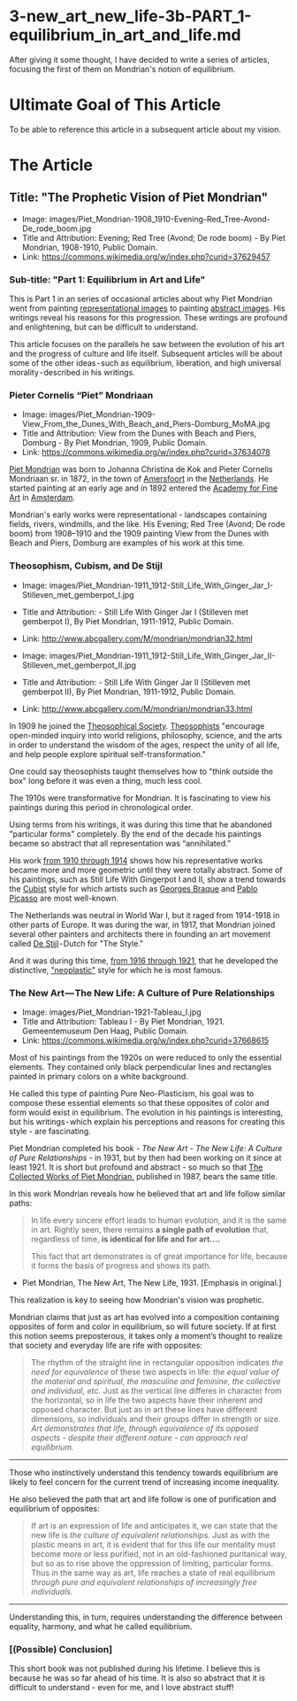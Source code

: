 
# 3-new_art_new_life-3b-PART_1-equilibrium_in_art_and_life.md

After giving it some thought, I have decided to write a series of articles, focusing the first of them on Mondrian's notion of equilibrium.

# Ultimate Goal of This Article

To be able to reference this article in a subsequent article about my vision.

# The Article

## Title: "The Prophetic Vision of Piet Mondrian"

- Image: images/Piet_Mondrian-1908_1910-Evening-Red_Tree-Avond-De_rode_boom.jpg
- Title and Attribution: Evening; Red Tree (Avond; De rode boom) - By Piet Mondrian, 1908-1910, Public Domain.
- Link: https://commons.wikimedia.org/w/index.php?curid=37629457

### Sub-title: "Part 1: Equilibrium in Art and Life"

This is Part 1 in an series of occasional articles about why Piet Mondrian went from painting
[representational images]( https://en.wikipedia.org/wiki/Representation_(arts) ) to painting
[abstract images](https://en.wikipedia.org/wiki/Abstract_art).
His writings reveal his reasons for this progression.  These writings are profound and enlightening, but can be difficult to understand.

This article focuses on the parallels he saw between the evolution of his art and the progress of culture and life itself.
Subsequent articles will be about some of the other ideas - such as equilibrium, liberation, and high
universal morality - described in his writings.

### Pieter Cornelis “Piet” Mondriaan

- Image: images/Piet_Mondrian-1909-View_From_the_Dunes_With_Beach_and_Piers-Domburg_MoMA.jpg
- Title and Attribution: View from the Dunes with Beach and Piers, Domburg - By Piet Mondrian, 1909, Public Domain.
- Link: https://commons.wikimedia.org/w/index.php?curid=37634078

[Piet Mondrian](https://en.wikipedia.org/wiki/Piet_Mondrian) was born to Johanna Christina de Kok and Pieter Cornelis Mondriaan sr.
in 1872, in the town of [Amersfoort](https://en.wikipedia.org/wiki/Amersfoort) in the
[Netherlands](https://en.wikipedia.org/wiki/Netherlands).  He started painting at an early age and in 1892 entered the
[Academy for Fine Art](https://en.wikipedia.org/wiki/Rijksakademie_van_beeldende_kunsten) in
[Amsterdam](https://en.wikipedia.org/wiki/Amsterdam).

Mondrian's early works were representational - landscapes containing fields, rivers, windmills, and the like.
His Evening; Red Tree (Avond; De rode boom) from 1908–1910 and the 1909 painting View from the Dunes with Beach and Piers, Domburg are
examples of his work at this time.

### Theosophism, Cubism, and De Stijl

- Image: images/Piet_Mondrian-1911_1912-Still_Life_With_Ginger_Jar_I-Stilleven_met_gemberpot_I.jpg
- Title and Attribution: - Still Life With Ginger Jar I (Stilleven met gemberpot I), By Piet Mondrian, 1911-1912, Public Domain.
- Link: http://www.abcgallery.com/M/mondrian/mondrian32.html

- Image: images/Piet_Mondrian-1911_1912-Still_Life_With_Ginger_Jar_II-Stilleven_met_gemberpot_II.jpg
- Title and Attribution: - Still Life With Ginger Jar II (Stilleven met gemberpot II), By Piet Mondrian, 1911-1912, Public Domain.
- Link: http://www.abcgallery.com/M/mondrian/mondrian33.html

In 1909 he joined the [Theosophical Society](https://en.wikipedia.org/wiki/Theosophical_Society).
[Theosophists](https://www.theosophical.org/) "encourage open-minded inquiry into world religions, philosophy, science, and the
arts in order to understand the wisdom of the ages, respect the unity of all life, and help people explore spiritual self-transformation."

One could say theosophists taught themselves how to "think outside the box" long before it was even a thing, much less cool.

The 1910s were transformative for Mondrian.  It is fascinating to view his paintings during this period in chronological order.

Using terms from his writings, it was during this time that he abandoned "particular forms" completely.
By the end of the decade his paintings became so abstract that all representation was “annihilated.”

His work [from 1910 through 1914](http://www.abcgallery.com/M/mondrian/mondrian-2.html) shows how his representative works became more
and more geometric until they were totally abstract.  Some of his paintings, such as Still Life With Gingerpot I and II,
show a trend towards the [Cubist](https://en.wikipedia.org/wiki/Cubism) style for which artists such as
[Georges Braque](https://en.wikipedia.org/wiki/Georges_Braque)
and [Pablo Picasso](https://en.wikipedia.org/wiki/Pablo_Picasso) are most well-known.

The Netherlands was neutral in World War I, but it raged from 1914-1918 in other parts of Europe.
It was during the war, in 1917, that Mondrian joined several other painters and architects there in founding an art movement called
[De Stijl](https://en.wikipedia.org/wiki/De_Stijl) - Dutch for "The Style."

And it was during this time, [from 1916 through 1921](http://www.abcgallery.com/M/mondrian/mondrian-3.html), that he developed the
distinctive, ["neoplastic"](http://the-artists.org/artistsbymovement/neo-plasticism) style for which he is most famous.

### The New Art — The New Life: A Culture of Pure Relationships

- Image: images/Piet_Mondrian-1921-Tableau_I.jpg
- Title and Attribution: Tableau I - By Piet Mondrian, 1921.  Gemeentemuseum Den Haag, Public Domain.
- Link: https://commons.wikimedia.org/w/index.php?curid=37668615

Most of his paintings from the 1920s on were reduced to only the essential elements.
They contained only black perpendicular lines and rectangles painted in primary colors on a white background. 

He called this type of painting Pure Neo-Plasticism, his goal was to compose these
essential elements so that these opposites of color and form would exist in equilibrium.
The evolution in his paintings is interesting, but his writings - which explain his perceptions and reasons for creating
this style - are fascinating.

Piet Mondrian completed his book - *The New Art - The New Life: A Culture of Pure Relationships* -
in 1931, but by then had been working on it since at least 1921.  It is short but profound and abstract - so much so that
[The Collected Works of Piet Mondrian,](https://www.amazon.co.uk/New-Art-Life-Collected-Twentieth-Century/dp/0306805081)
published in 1987, bears the same title.

In this work Mondrian reveals how he believed that art and life follow similar paths:

> In life every sincere effort leads to human evolution, and it is the same in art.  Rightly seen, there
> remains **a single path of evolution** that, regardless of time, **is identical for life and for art....**
>
> This fact that art demonstrates is of great importance for life, because it forms the basis of progress and shows its path.
 - Piet Mondrian, The New Art, The New Life, 1931. [Emphasis in original.]

This realization is key to seeing how Mondrian's vision was prophetic.

Mondrian claims that just as art has evolved into a composition containing opposites of form and color in
equilibrium, so will future society.  If at first this notion seems preposterous, it takes only a moment’s thought to
realize that society and everyday life are rife with opposites:

> The rhythm of the straight line in rectangular opposition indicates *the need for equivalence* of these two aspects in life:
*the equal value of the material and spiritual, the masculine and feminine, the collective and individual, etc.*
Just as the vertical line differes in character from the horizontal, so in life the two aspects have their inherent and opposed character.
But just as in art these lines have different dimensions, so individuals and their groups differ in strength or size.
*Art demonstrates that life, through equivalence of its opposed aspects - despite their different nature - can approach real equilibrium.*

---

Those who instinctively understand this tendency towards equilibrium are likely to feel concern for the current trend of increasing
income inequality.

He also believed the path that art and life follow is one of purification and equilibrium of opposites:
> If art is an expression of life and anticipates it, we can state that the new life is *the culture of equivalent relationships.*  Just as with the plastic means in art, it is evident that for this life our mentality must become more or less purified, not in an old-fashioned puritanical way, but so as to rise above the oppression of limiting, particular forms.  Thus in the same way as art, life reaches a state of real equilibrium *through pure and equivalent relationships of increasingly free individuals.*


---

Understanding this, in turn, requires understanding the difference between equality, harmony, and what he called equilibrium.

### [(Possible) Conclusion]

This short book was not published during his lifetime.
I believe this is because he was so far ahead of his time.
It is also so abstract that it is difficult to understand - even for me, and I love abstract stuff!

